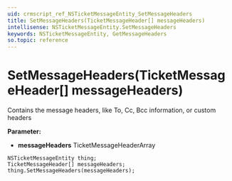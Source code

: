 ```yaml
---
uid: crmscript_ref_NSTicketMessageEntity_SetMessageHeaders
title: SetMessageHeaders(TicketMessageHeader[] messageHeaders)
intellisense: NSTicketMessageEntity.SetMessageHeaders
keywords: NSTicketMessageEntity, GetMessageHeaders
so.topic: reference
---
```


# SetMessageHeaders(TicketMessageHeader[] messageHeaders)

Contains the message headers, like To, Cc, Bcc information, or custom headers

**Parameter:** 
* **messageHeaders** TicketMessageHeaderArray

```crmscript
NSTicketMessageEntity thing;
TicketMessageHeader[] messageHeaders;
thing.SetMessageHeaders(messageHeaders);
```

